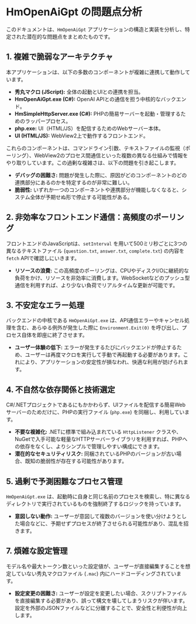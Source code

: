 # HmOpenAiGpt の問題点分析

このドキュメントは、`HmOpenAiGpt` アプリケーションの構造と実装を分析し、特定された潜在的な問題点をまとめたものです。

## 1. 複雑で脆弱なアーキテクチャ

本アプリケーションは、以下の多数のコンポーネントが複雑に連携して動作しています。

-   **秀丸マクロ (JScript):** 全体の起動とUIとの連携を担当。
-   **HmOpenAiGpt.exe (C#):** OpenAI APIとの通信を担う中核的なバックエンド。
-   **HmSimpleHttpServer.exe (C#):** PHPの簡易サーバーを起動・管理するためのラッパープロセス。
-   **php.exe:** UI（HTML/JS）を配信するためのWebサーバー本体。
-   **UI (HTML/JS):** WebView2上で動作するフロントエンド。

これらのコンポーネントは、コマンドライン引数、テキストファイルの監視（ポーリング）、WebView2のプロセス間通信といった複数の異なる仕組みで情報をやり取りしています。この過剰な複雑さは、以下の問題を引き起こします。

-   **デバッグの困難さ:** 問題が発生した際に、原因がどのコンポーネントのどの連携部分にあるのかを特定するのが非常に難しい。
-   **脆弱性:** いずれか一つのコンポーネントや連携部分が機能しなくなると、システム全体が予期せぬ形で停止する可能性がある。

## 2. 非効率なフロントエンド通信：高頻度のポーリング

フロントエンドのJavaScriptは、`setInterval` を用いて500ミリ秒ごとに3つの異なるテキストファイル (`question.txt`, `answer.txt`, `complete.txt`) の内容を `fetch` APIで確認しにいきます。

-   **リソースの浪費:** この高頻度のポーリングは、CPUやディスクI/Oに継続的な負荷をかけ、リソースを非効率に消費します。WebSocketなどのプッシュ型通信を利用すれば、より少ない負荷でリアルタイムな更新が可能です。

## 3. 不安定なエラー処理

バックエンドの中核である `HmOpenAiGpt.exe` は、API通信エラーやキャンセル処理を含む、あらゆる例外が発生した際に `Environment.Exit(0)` を呼び出し、プロセス自体を即座に終了させます。

-   **ユーザー体験の低下:** エラーが発生するたびにバックエンドが停止するため、ユーザーは再度マクロを実行して手動で再起動する必要があります。これにより、アプリケーションの安定性が損なわれ、快適な利用が妨げられます。

## 4. 不自然な依存関係と技術選定

C#/.NETプロジェクトであるにもかかわらず、UIファイルを配信する簡易Webサーバーのためだけに、PHPの実行ファイル (`php.exe`) を同梱し、利用しています。

-   **不要な複雑化:** .NETに標準で組み込まれている `HttpListener` クラスや、NuGetで入手可能な軽量なHTTPサーバーライブラリを利用すれば、PHPへの依存をなくし、よりシンプルで管理しやすい構成にできます。
-   **潜在的なセキュリティリスク:** 同梱されているPHPのバージョンが古い場合、既知の脆弱性が存在する可能性があります。

## 5. 過剰で予測困難なプロセス管理

`HmOpenAiGpt.exe` は、起動時に自身と同じ名前のプロセスを検索し、特に異なるディレクトリで実行されているものを強制終了するロジックを持っています。

-   **意図しない動作:** ユーザーが意図して複数のバージョンを使い分けようとした場合などに、予期せずプロセスが終了させられる可能性があり、混乱を招きます。

## 7. 煩雑な設定管理

モデル名や最大トークン数といった設定値が、ユーザーが直接編集することを想定していない秀丸マクロファイル (`.mac`) 内にハードコーディングされています。

-   **設定変更の困難さ:** ユーザーが設定を変更したい場合、スクリプトファイルを直接編集する必要があり、誤って構文を壊してしまうリスクが伴います。設定を外部のJSONファイルなどに分離することで、安全性と利便性が向上します。
